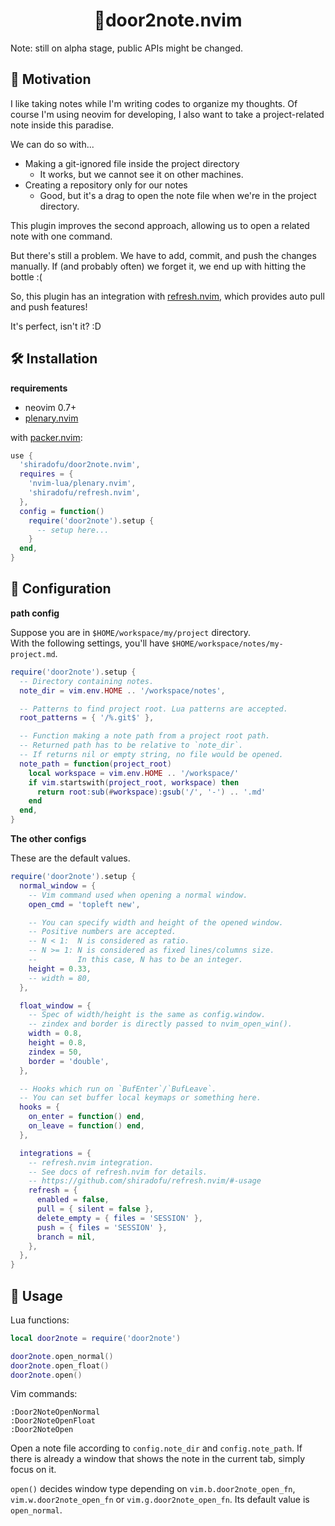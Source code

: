 <p align="center">
  <h1 align="center">🚪door2note.nvim</h1>
</p>

Note: still on alpha stage, public APIs might be changed.

## 📐 Motivation

I like taking notes while I'm writing codes to organize my thoughts. Of course
I'm using neovim for developing, I also want to take a project-related note
inside this paradise.

We can do so with...

- Making a git-ignored file inside the project directory
  - It works, but we cannot see it on other machines.
- Creating a repository only for our notes
  - Good, but it's a drag to open the note file when we're in the project
    directory.

This plugin improves the second approach, allowing us to open a related note
with one command.

But there's still a problem. We have to add, commit, and push the changes
manually. If (and probably often) we forget it, we end up with hitting the
bottle :(

So, this plugin has an integration with
[refresh.nvim](https://github.com/shiradofu/refresh.nvim), which provides auto
pull and push features!

It's perfect, isn't it? :D

## 🛠 Installation

**requirements**

- neovim 0.7+
- [plenary.nvim](https://github.com/nvim-lua/plenary.nvim)

with [packer.nvim](https://github.com/wbthomason/packer.nvim):

```lua
use {
  'shiradofu/door2note.nvim',
  requires = {
    'nvim-lua/plenary.nvim',
    'shiradofu/refresh.nvim',
  },
  config = function()
    require('door2note').setup {
      -- setup here...
    }
  end,
}
```

## 🔩 Configuration

**path config**

Suppose you are in `$HOME/workspace/my/project` directory.  
With the following settings, you'll have `$HOME/workspace/notes/my-project.md`.

```lua
require('door2note').setup {
  -- Directory containing notes.
  note_dir = vim.env.HOME .. '/workspace/notes',

  -- Patterns to find project root. Lua patterns are accepted.
  root_patterns = { '/%.git$' },

  -- Function making a note path from a project root path.
  -- Returned path has to be relative to `note_dir`.
  -- If returns nil or empty string, no file would be opened.
  note_path = function(project_root)
    local workspace = vim.env.HOME .. '/workspace/'
    if vim.startswith(project_root, workspace) then
      return root:sub(#workspace):gsub('/', '-') .. '.md'
    end
  end,
}

```

**The other configs**

These are the default values.

```lua
require('door2note').setup {
  normal_window = {
    -- Vim command used when opening a normal window.
    open_cmd = 'topleft new',

    -- You can specify width and height of the opened window.
    -- Positive numbers are accepted.
    -- N < 1:  N is considered as ratio.
    -- N >= 1: N is considered as fixed lines/columns size.
    --         In this case, N has to be an integer.
    height = 0.33,
    -- width = 80,
  },

  float_window = {
    -- Spec of width/height is the same as config.window.
    -- zindex and border is directly passed to nvim_open_win().
    width = 0.8,
    height = 0.8,
    zindex = 50,
    border = 'double',
  },

  -- Hooks which run on `BufEnter`/`BufLeave`.
  -- You can set buffer local keymaps or something here.
  hooks = {
    on_enter = function() end,
    on_leave = function() end,
  },

  integrations = {
    -- refresh.nvim integration.
    -- See docs of refresh.nvim for details.
    -- https://github.com/shiradofu/refresh.nvim/#-usage
    refresh = {
      enabled = false,
      pull = { silent = false },
      delete_empty = { files = 'SESSION' },
      push = { files = 'SESSION' },
      branch = nil,
    },
  },
}
```

## 🔑 Usage

Lua functions:

```lua
local door2note = require('door2note')

door2note.open_normal()
door2note.open_float()
door2note.open()
```

Vim commands:

```vim
:Door2NoteOpenNormal
:Door2NoteOpenFloat
:Door2NoteOpen
```

Open a note file according to `config.note_dir` and `config.note_path`. If there
is already a window that shows the note in the current tab, simply focus on it.

`open()` decides window type depending on `vim.b.door2note_open_fn`,
`vim.w.door2note_open_fn` or `vim.g.door2note_open_fn`. Its default value is
`open_normal`.
